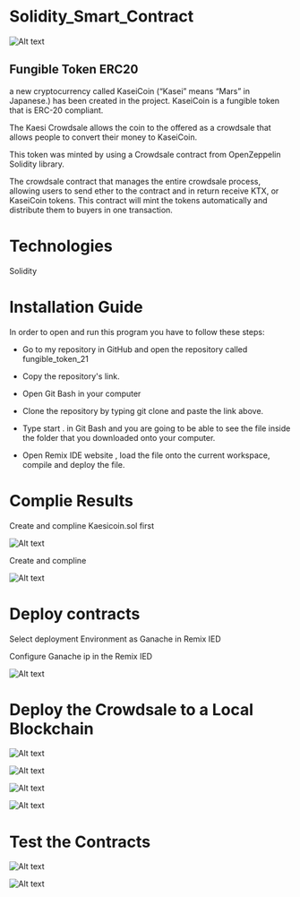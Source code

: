 # Solidity_Smart_Contract

![Alt text](/images/application-image.png)

## Fungible Token ERC20
a new cryptocurrency called KaseiCoin (“Kasei” means “Mars” in Japanese.) has been created in the project. KaseiCoin is a fungible token that is ERC-20 compliant. 

The Kaesi Crowdsale allows the coin to the offered as a crowdsale that allows people to convert their money to KaseiCoin.

This token was minted by using a Crowdsale contract from OpenZeppelin Solidity library.

The crowdsale contract that manages the entire crowdsale process, allowing users to send ether to the contract and in return receive KTX, or KaseiCoin tokens. This contract will mint the tokens automatically and distribute them to buyers in one transaction.

# Technologies 
Solidity

# Installation Guide

In order to open and run this program you have to follow these steps:

- Go to my repository in GitHub and open the repository called fungible_token_21

- Copy the repository's link.

- Open Git Bash in your computer

- Clone the repository by typing git clone and paste the link above.

- Type start . in Git Bash and you are going to be able to see the file inside the folder that you downloaded onto your computer.

- Open Remix IDE website , load the file onto the current workspace, compile and deploy the file.

# Complie Results

Create and compline Kaesicoin.sol first

![Alt text](/images/Screenshot%202023-01-30%20at%207.45.54%20PM.png)

Create and compline 

![Alt text](/images/Screenshot%202023-01-31%20at%2010.20.36%20AM.png)

# Deploy contracts

Select deployment Environment as Ganache in Remix IED

Configure Ganache ip in the Remix IED 

![Alt text](/images/Screenshot%202023-01-31%20at%2010.23.03%20AM.png)

# Deploy the Crowdsale to a Local Blockchain

![Alt text](/images/Screenshot%202023-01-31%20at%207.33.42%20PM.png)

![Alt text](/images/Screenshot%202023-01-31%20at%207.34.51%20PM.png)

![Alt text](/images/Screenshot%202023-01-31%20at%207.35.36%20PM.png)

![Alt text](/images/Screenshot%202023-01-31%20at%207.36.17%20PM.png)

# Test the Contracts

![Alt text](/images/Screenshot%202023-01-31%20at%207.37.20%20PM.png)

![Alt text](/images/Screenshot%202023-01-31%20at%207.37.51%20PM.png)




